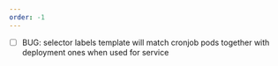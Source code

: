 ```yaml
---
order: -1
---
```


- [ ] BUG: selector labels template will match cronjob pods together with deployment ones when used for service
